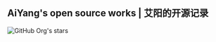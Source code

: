 ## AiYang's open source works | 艾阳的开源记录

![GitHub Org's stars](https://img.shields.io/github/stars/AiYangLab?style=social)

<!-- ## Popular Projects -->
